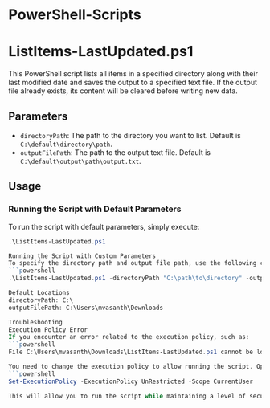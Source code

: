 # PowerShell-Scripts
# ListItems-LastUpdated.ps1

This PowerShell script lists all items in a specified directory along with their last modified date and saves the output to a specified text file. If the output file already exists, its content will be cleared before writing new data.

## Parameters

- `directoryPath`: The path to the directory you want to list. Default is `C:\default\directory\path`.
- `outputFilePath`: The path to the output text file. Default is `C:\default\output\path\output.txt`.

## Usage

### Running the Script with Default Parameters

To run the script with default parameters, simply execute:

```powershell
.\ListItems-LastUpdated.ps1

Running the Script with Custom Parameters
To specify the directory path and output file path, use the following command:
```powershell
.\ListItems-LastUpdated.ps1 -directoryPath "C:\path\to\directory" -outputFilePath "C:\Users\mvasanth\Downloads\output.txt"

Default Locations
directoryPath: C:\
outputFilePath: C:\Users\mvasanth\Downloads

Troubleshooting
Execution Policy Error
If you encounter an error related to the execution policy, such as:
```powershell
File C:\Users\mvasanth\Downloads\ListItems-LastUpdated.ps1 cannot be loaded. The file C:\Users\mvasanth\Downloads\ListItems-LastUpdated.ps1 is not digitally signed. You cannot run this script on the current system.

You need to change the execution policy to allow running the script. Open PowerShell as Administrator and run the following command:
```powershell
Set-ExecutionPolicy -ExecutionPolicy UnRestricted -Scope CurrentUser

This will allow you to run the script while maintaining a level of security by requiring remote scripts to be signed.
